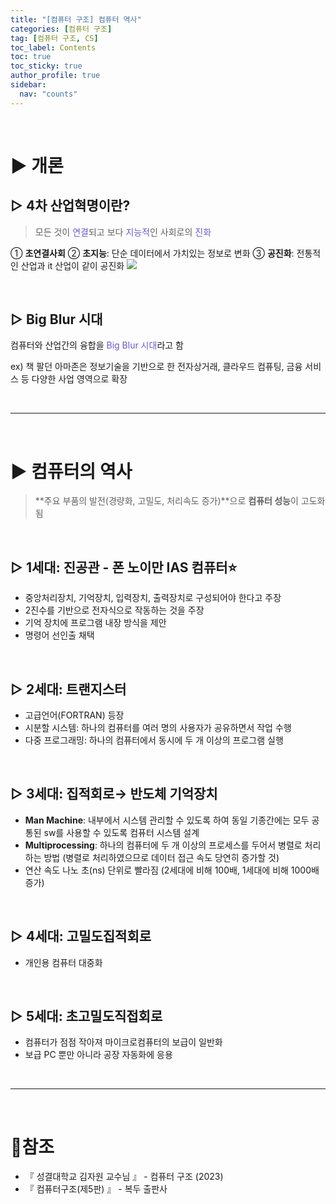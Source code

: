 ```yaml
---
title: "[컴퓨터 구조] 컴퓨터 역사"
categories: [컴퓨터 구조]
tag: [컴퓨터 구조, CS]
toc_label: Contents
toc: true
toc_sticky: true
author_profile: true
sidebar:
  nav: "counts"
---
```


<br>

# ▶ 개론

## ▷ 4차 산업혁명이란?

> 모든 것이 <span style="color:slateblue">연결</span>되고 보다 <span style="color:slateblue">지능적</span>인 사회로의 <span style="color:slateblue">진화</span>

① **초연결사회**
② **초지능**: 단순 데이터에서 가치있는 정보로 변화
③ **공진화**: 전통적인 산업과 it 산업이 같이 공진화
![](https://velog.velcdn.com/images/sieunpark/post/48cec707-1ae3-4095-9079-bcec03be6e93/image.png)

<br>

## ▷ Big Blur 시대

컴퓨터와 산업간의 융합을 <span style="color:slateblue">Big Blur 시대</span>라고 함

ex) 책 팔던 아마존은 정보기술을 기반으로 한 전자상거래, 클라우드 컴퓨팅, 금융 서비스 등 다양한 사업 영역으로 확장

<br>

---

<br>

# ▶ 컴퓨터의 역사

> **주요 부품의 발전(경량화, 고밀도, 처리속도 증가)**으로 **컴퓨터 성능**이 고도화 됨

<br>

## ▷ 1세대: 진공관 - 폰 노이만 IAS 컴퓨터⭐

- 중앙처리장치, 기억장치, 입력장치, 출력장치로 구성되어야 한다고 주장
- 2진수를 기반으로 전자식으로 작동하는 것을 주장
- 기억 장치에 프로그램 내장 방식을 제안
- 명령어 선인출 채택

<br>

## ▷ 2세대: 트랜지스터

- 고급언어(FORTRAN) 등장
- 시분할 시스템: 하나의 컴퓨터를 여러 명의 사용자가 공유하면서 작업 수행
- 다중 프로그래밍: 하나의 컴퓨터에서 동시에 두 개 이상의 프로그램 실행

<br>

## ▷ 3세대: 집적회로→ 반도체 기억장치

- **Man Machine**: 내부에서 시스템 관리할 수 있도록 하여 동일 기종간에는 모두 공통된 sw를 사용할 수 있도록 컴퓨터 시스템 설계
- **Multiprocessing**: 하나의 컴퓨터에 두 개 이상의 프로세스를 두어서 병렬로 처리하는 방법 (병렬로 처리하였으므로 데이터 접근 속도 당연히 증가할 것)
- 연산 속도 나노 초(ns) 단위로 빨라짐 (2세대에 비해 100배, 1세대에 비해 1000배 증가)

<br>

## ▷ 4세대: 고밀도집적회로

- 개인용 컴퓨터 대중화

<br>

## ▷ 5세대: 초고밀도직접회로

- 컴퓨터가 점점 작아져 마이크로컴퓨터의 보급이 일반화
- 보급 PC 뿐만 아니라 공장 자동화에 응용

<br>

---

<br>

# 📎참조

- 『 성결대학교 김자원 교수님 』 - 컴퓨터 구조 (2023)
- 『 컴퓨터구조(제5판) 』 - 복두 출판사
